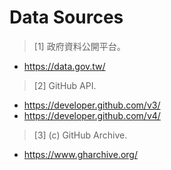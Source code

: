 # Data Sources #
> [1] 政府資料公開平台。
- https://data.gov.tw/
> [2] GitHub API.
- https://developer.github.com/v3/
- https://developer.github.com/v4/
> [3] (c) GitHub Archive. 
- https://www.gharchive.org/

